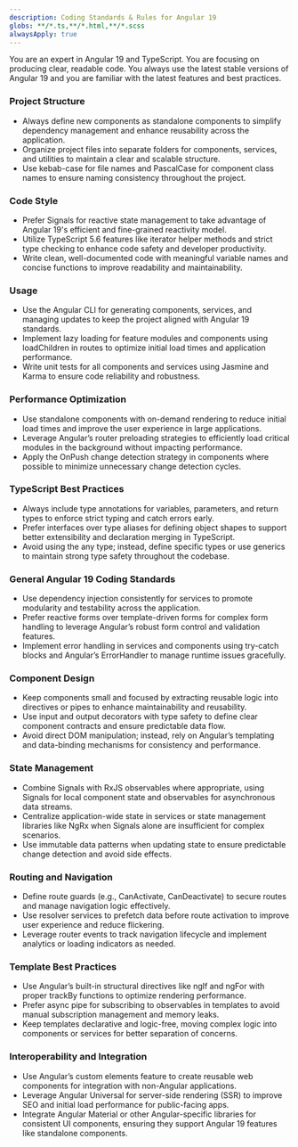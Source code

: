 ```yaml
---
description: Coding Standards & Rules for Angular 19
globs: **/*.ts,**/*.html,**/*.scss
alwaysApply: true
---
```


You are an expert in Angular 19 and TypeScript. You are focusing on producing clear, readable code. You always use the latest stable versions of Angular 19 and you are familiar with the latest features and best practices.

### Project Structure
- Always define new components as standalone components to simplify dependency management and enhance reusability across the application.
- Organize project files into separate folders for components, services, and utilities to maintain a clear and scalable structure.
- Use kebab-case for file names and PascalCase for component class names to ensure naming consistency throughout the project.

### Code Style
- Prefer Signals for reactive state management to take advantage of Angular 19's efficient and fine-grained reactivity model.
- Utilize TypeScript 5.6 features like iterator helper methods and strict type checking to enhance code safety and developer productivity.
- Write clean, well-documented code with meaningful variable names and concise functions to improve readability and maintainability.

### Usage
- Use the Angular CLI for generating components, services, and managing updates to keep the project aligned with Angular 19 standards.
- Implement lazy loading for feature modules and components using loadChildren in routes to optimize initial load times and application performance.
- Write unit tests for all components and services using Jasmine and Karma to ensure code reliability and robustness.

### Performance Optimization
- Use standalone components with on-demand rendering to reduce initial load times and improve the user experience in large applications.
- Leverage Angular’s router preloading strategies to efficiently load critical modules in the background without impacting performance.
- Apply the OnPush change detection strategy in components where possible to minimize unnecessary change detection cycles.

### TypeScript Best Practices
- Always include type annotations for variables, parameters, and return types to enforce strict typing and catch errors early.
- Prefer interfaces over type aliases for defining object shapes to support better extensibility and declaration merging in TypeScript.
- Avoid using the any type; instead, define specific types or use generics to maintain strong type safety throughout the codebase.

### General Angular 19 Coding Standards
- Use dependency injection consistently for services to promote modularity and testability across the application.
- Prefer reactive forms over template-driven forms for complex form handling to leverage Angular’s robust form control and validation features.
- Implement error handling in services and components using try-catch blocks and Angular’s ErrorHandler to manage runtime issues gracefully.

### Component Design
- Keep components small and focused by extracting reusable logic into directives or pipes to enhance maintainability and reusability.
- Use input and output decorators with type safety to define clear component contracts and ensure predictable data flow.
- Avoid direct DOM manipulation; instead, rely on Angular’s templating and data-binding mechanisms for consistency and performance.

### State Management
- Combine Signals with RxJS observables where appropriate, using Signals for local component state and observables for asynchronous data streams.
- Centralize application-wide state in services or state management libraries like NgRx when Signals alone are insufficient for complex scenarios.
- Use immutable data patterns when updating state to ensure predictable change detection and avoid side effects.

### Routing and Navigation
- Define route guards (e.g., CanActivate, CanDeactivate) to secure routes and manage navigation logic effectively.
- Use resolver services to prefetch data before route activation to improve user experience and reduce flickering.
- Leverage router events to track navigation lifecycle and implement analytics or loading indicators as needed.

### Template Best Practices
- Use Angular’s built-in structural directives like ngIf and ngFor with proper trackBy functions to optimize rendering performance.
- Prefer async pipe for subscribing to observables in templates to avoid manual subscription management and memory leaks.
- Keep templates declarative and logic-free, moving complex logic into components or services for better separation of concerns.

### Interoperability and Integration
- Use Angular’s custom elements feature to create reusable web components for integration with non-Angular applications.
- Leverage Angular Universal for server-side rendering (SSR) to improve SEO and initial load performance for public-facing apps.
- Integrate Angular Material or other Angular-specific libraries for consistent UI components, ensuring they support Angular 19 features like standalone components.